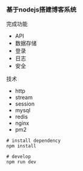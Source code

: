 ### 基于nodejs搭建博客系统
完成功能
- API
- 数据存储
- 登录
- 日志
- 安全

技术
- http
- stream
- session
- mysql
- redis
- nginx
- pm2

```
# install dependency
npm install

# develop
npm run dev
```